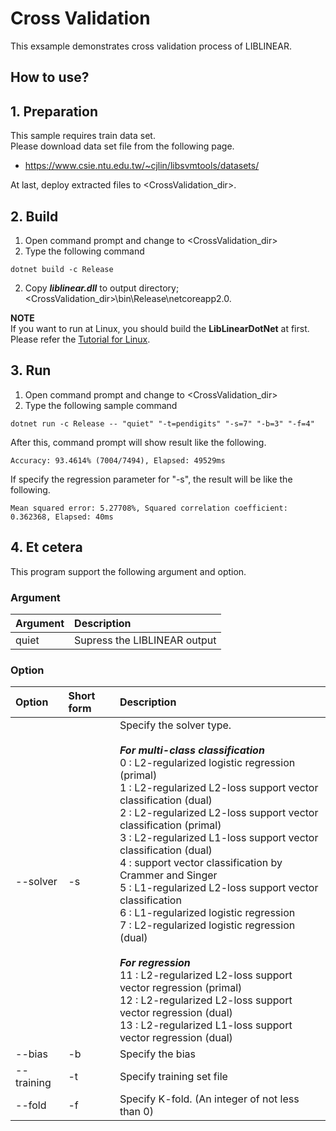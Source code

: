 ﻿# Cross Validation

This exsample demonstrates cross validation process of LIBLINEAR.

## How to use?

## 1. Preparation

This sample requires train data set.  
Please download data set file from the following page.

* https://www.csie.ntu.edu.tw/~cjlin/libsvmtools/datasets/

At last, deploy extracted files to &lt;CrossValidation_dir&gt;.

## 2. Build

1. Open command prompt and change to &lt;CrossValidation_dir&gt;
1. Type the following command
````
dotnet build -c Release
````
2. Copy ***liblinear.dll*** to output directory; &lt;CrossValidation_dir&gt;\bin\Release\netcoreapp2.0.

**NOTE**  
If you want to run at Linux, you should build the **LibLinearDotNet** at first.  
Please refer the [Tutorial for Linux](https://github.com/takuya-takeuchi/LibLinearDotNet/wiki/Tutorial-for-Linux).


## 3. Run

1. Open command prompt and change to &lt;CrossValidation_dir&gt;
1. Type the following sample command
````
dotnet run -c Release -- "quiet" "-t=pendigits" "-s=7" "-b=3" "-f=4"
````
After this, command prompt will show result like the following.
````
Accuracy: 93.4614% (7004/7494), Elapsed: 49529ms
````
If specify the regression parameter for "-s", the result will be like the following.
````
Mean squared error: 5.27708%, Squared correlation coefficient: 0.362368, Elapsed: 40ms
````

## 4. Et cetera

This program support the following argument and option.

### Argument

|Argument|Description|
|:-----------|:------------|
|quiet|Supress the LIBLINEAR output|

### Option

|Option|Short form|Description|
|:-----------|:------------|:------------|
|--solver|-s|Specify the solver type.</br></br>***For multi-class classification***</br>0 : L2-regularized logistic regression (primal)</br>1 : L2-regularized L2-loss support vector classification (dual)</br>2 : L2-regularized L2-loss support vector classification (primal)</br>3 : L2-regularized L1-loss support vector classification (dual)</br>4 : support vector classification by Crammer and Singer</br>5 : L1-regularized L2-loss support vector classification</br>6 : L1-regularized logistic regression</br>7 : L2-regularized logistic regression (dual)</br></br>***For regression***</br>11 : L2-regularized L2-loss support vector regression (primal)</br>12 : L2-regularized L2-loss support vector regression (dual)</br>13 : L2-regularized L1-loss support vector regression (dual)|
|--bias|-b|Specify the bias|
|--training|-t|Specify training set file|
|--fold|-f|Specify K-fold. (An integer of not less than 0)|